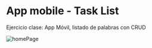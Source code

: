 # App mobile - Task List

Ejercicio clase: App Móvil, listado de palabras con CRUD

![homePage](http://imgfz.com/i/OGMdJaQ.png)
